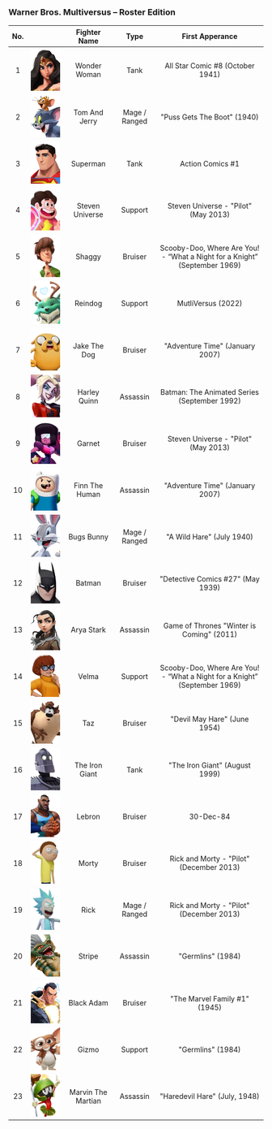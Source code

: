 ### Warner Bros. Multiversus – Roster Edition

| No. |                                                                                  | Fighter Name       | Type          | First Apperance                                                           |
|:---:|:--------------------------------------------------------------------------------:|:------------------:|:-------------:|:-------------------------------------------------------------------------:|
| 1   | ![Wonder Woman](/assets/images/prj_multiversus/001_wonder_woman.jpg)             | Wonder Woman      | Tank          | All Star Comic #8 (October 1941)                                          |
| 2   | ![Tom And Jerry](/assets/images/prj_multiversus/002_tom_and_jerry.jpg)           | Tom And Jerry      | Mage / Ranged | "Puss Gets The Boot" (1940)                                               |
| 3   | ![Superman](/assets/images/prj_multiversus/003_superman.jpg)                     | Superman           | Tank          | Action Comics #1                                                          |
| 4   | ![Steven Universe](/assets/images/prj_multiversus/004_steven.jpg)                | Steven Universe    | Support       | Steven Universe - "Pilot" (May 2013)                                      |
| 5   | ![Shaggy](/assets/images/prj_multiversus/005_shaggy.jpg)                         | Shaggy             | Bruiser       | Scooby-Doo, Where Are You! - “What a Night for a Knight” (September 1969) |
| 6   | ![Reindog](/assets/images/prj_multiversus/006_reindog.jpg)                       | Reindog            | Support       | MutliVersus (2022)                                                        |
| 7   | ![Jake The Dog](/assets/images/prj_multiversus/007_jake_the_dog.jpg)             | Jake The Dog       | Bruiser       | "Adventure Time" (January 2007)                                           |
| 8   | ![Harley Quinn](/assets/images/prj_multiversus/008_harley.jpg)                   | Harley Quinn       | Assassin      | Batman: The Animated Series (September 1992)                              |
| 9   | ![Garnet](/assets/images/prj_multiversus/009_garnet.jpg)                         | Garnet             | Bruiser       | Steven Universe - "Pilot" (May 2013)                                      |
| 10  | ![Finn The Human](/assets/images/prj_multiversus/010_finn.jpg)                   | Finn The Human     | Assassin      | "Adventure Time" (January 2007)                                           |
| 11  | ![Bugs Bunny](/assets/images/prj_multiversus/011_bugs_bunny.jpg)                 | Bugs Bunny         | Mage / Ranged | "A Wild Hare" (July 1940)                                                 |
| 12  | ![Batman](/assets/images/prj_multiversus/012_batman.jpg)                         | Batman             | Bruiser       | "Detective Comics #27" (May 1939)                                         |
| 13  | ![Arya Stark](/assets/images/prj_multiversus/013_arya_stark.jpg)                 | Arya Stark         | Assassin      | Game of Thrones "Winter is Coming" (2011)                                 |
| 14  | ![Velma](/assets/images/prj_multiversus/014_velma.jpg)                           | Velma              | Support       | Scooby-Doo, Where Are You! - “What a Night for a Knight” (September 1969) |
| 15  | ![Taz](/assets/images/prj_multiversus/015_taz.jpg)                               | Taz                | Bruiser       | "Devil May Hare" (June 1954)                                              |
| 16  | ![The Iron Giant](/assets/images/prj_multiversus/016_the_iron_giant.jpg)         | The Iron Giant     | Tank          | "The Iron Giant" (August 1999)                                            |
| 17  | ![Lebron](/assets/images/prj_multiversus/017_lebron.jpg)                         | Lebron             | Bruiser       | 30-Dec-84                                                                 |
| 18  | ![Morty](/assets/images/prj_multiversus/018_morty.jpg)                           | Morty              | Bruiser       | Rick and Morty - "Pilot" (December 2013)                                  |
| 19  | ![Rick](/assets/images/prj_multiversus/019_rick.jpg)                             | Rick               | Mage / Ranged | Rick and Morty - "Pilot" (December 2013)                                  |
| 20  | ![Stripe](/assets/images/prj_multiversus/020_stripe.jpg)                         | Stripe             | Assassin      | "Germlins" (1984)                                                         |
| 21  | ![Black Adam](/assets/images/prj_multiversus/021_black_adam.jpg)                 | Black Adam         | Bruiser       | "The Marvel Family #1" (1945)                                             |
| 22  | ![Gizmo](/assets/images/prj_multiversus/022_gizmo.jpg)                           | Gizmo              | Support       | "Germlins" (1984)                                                         |
| 23  | ![Marvin The Martian](/assets/images/prj_multiversus/023_marvin_the_martian.jpg) | Marvin The Martian | Assassin      | "Haredevil Hare" (July, 1948)                                             |

